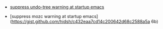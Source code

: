 
- [suppress undo-tree warning at startup emacs](https://gist.github.com/hidsh/c5bf5ece75efccb7d25f495b01b15eff#file-undo-tree-patch)

- [suppress mozc warning at startup emacs](https://gist.github.com/hidsh/c432eaa7cd14c200642d68c2588a5a
6b)

